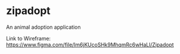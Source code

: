 # zipadopt
An animal adoption application

Link to Wireframe: https://www.figma.com/file/Im6jKUcoSHk9MhqmRc6wHaLl/Zipadopt
